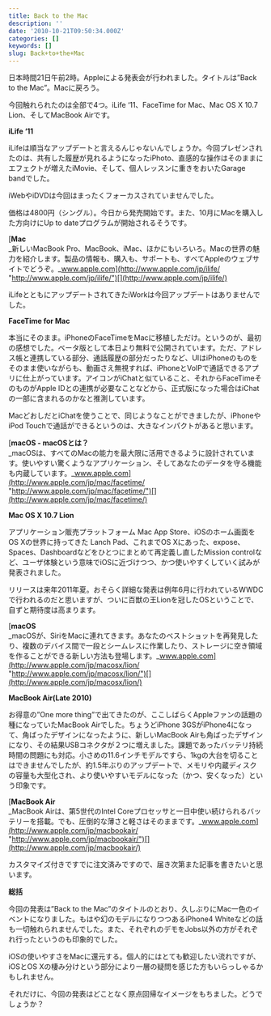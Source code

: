 ```yaml
---
title: Back to the Mac
description: ''
date: '2010-10-21T09:50:34.000Z'
categories: []
keywords: []
slug: Back+to+the+Mac
---
```

日本時間21日午前2時。Appleによる発表会が行われました。タイトルは”Back to the Mac”。Macに戻ろう。

今回触れられたのは全部で4つ。iLife ‘11、FaceTime for Mac、Mac OS X 10.7 Lion、そしてMacBook Airです。

**iLife ‘11**

iLifeは順当なアップデートと言えるんじゃないんでしょうか。今回プレゼンされたのは、共有した履歴が見れるようになったiPhoto、直感的な操作はそのままにエフェクトが増えたiMovie、そして、個人レッスンに重きをおいたGarage bandでした。

iWebやiDVDは今回はまったくフォーカスされていませんでした。

価格は4800円（シングル）。今日から発売開始です。また、10月にMacを購入した方向けにUp to dateプログラムが開始されるそうです。

[**Mac**  
_新しいMacBook Pro、MacBook、iMac、ほかにもいろいろ。Macの世界の魅力を紹介します。製品の情報も、購入も、サポートも、すべてAppleのウェブサイトでどうぞ。_www.apple.com](http://www.apple.com/jp/ilife/ "http://www.apple.com/jp/ilife/")[](http://www.apple.com/jp/ilife/)

iLifeとともにアップデートされてきたiWorkは今回アップデートはありませんでした。

**FaceTime for Mac**

本当にそのまま。iPhoneのFaceTimeをMacに移植しただけ。というのが、最初の感想でした。ベータ版として本日より無料で公開されています。ただ、アドレス帳と連携している部分、通話履歴の部分だったりなど、UIはiPhoneのものをそのまま使いながらも、動画さえ無視すれば、iPhoneとVoIPで通話できるアプリに仕上がっています。アイコンがiChatと似ていること、それからFaceTimeそのものがApple IDとの連携が必要なことなどから、正式版になった場合はiChatの一部に含まれるのかなと推測しています。

MacどおしだとiChatを使うことで、同じようなことができましたが、iPhoneやiPod Touchで通話ができるというのは、大きなインパクトがあると思います。

[**macOS - macOSとは？**  
_macOSは、すべてのMacの能力を最大限に活用できるように設計されています。使いやすい驚くようなアプリケーション、そしてあなたのデータを守る機能も内蔵しています。_www.apple.com](http://www.apple.com/jp/mac/facetime/ "http://www.apple.com/jp/mac/facetime/")[](http://www.apple.com/jp/mac/facetime/)

**Mac OS X 10.7 Lion**

アプリケーション販売プラットフォーム Mac App Store、iOSのホーム画面をOS Xの世界に持ってきた Lanch Pad、これまでOS Xにあった、expose、Spaces、Dashboardなどをひとつにまとめて再定義し直したMission controlなど、ユーザ体験という意味でiOSに近づけつつ、かつ使いやすくしていく試みが発表されました。

リリースは来年2011年夏。おそらく詳細な発表は例年6月に行われているWWDCで行われるのだと思いますが、ついに百獣の王Lionを冠したOSということで、自ずと期待度は高まります。

[**macOS**  
_macOSが、SiriをMacに連れてきます。あなたのベストショットを再発見したり、複数のデバイス間で一段とシームレスに作業したり、ストレージに空き領域を作ることができる新しい方法も登場します。_www.apple.com](http://www.apple.com/jp/macosx/lion/ "http://www.apple.com/jp/macosx/lion/")[](http://www.apple.com/jp/macosx/lion/)

**MacBook Air(Late 2010)**

お得意の”One more thing”で出てきたのが、ここしばらくAppleファンの話題の種になっていたMacBook Airでした。ちょうどiPhone 3GSがiPhone4になって、角ばったデザインになったように、新しいMacBook Airも角ばったデザインになり、その結果USBコネクタが２つに増えました。課題であったバッテリ持続時間の問題にも対応。小さめの11.6インチモデルですら、1kgの大台を切ることはできませんでしたが、約1.5年ぶりのアップデートで、メモリや内蔵ディスクの容量も大型化され、より使いやすいモデルになった（かつ、安くなった）という印象です。

[**MacBook Air**  
_MacBook Airは、第5世代のIntel Coreプロセッサと一日中使い続けられるバッテリーを搭載。でも、圧倒的な薄さと軽さはそのままです。_www.apple.com](http://www.apple.com/jp/macbookair/ "http://www.apple.com/jp/macbookair/")[](http://www.apple.com/jp/macbookair/)

カスタマイズ付きですでに注文済みですので、届き次第また記事を書きたいと思います。

**総括**

今回の発表は”Back to the Mac”のタイトルのとおり、久しぶりにMac一色のイベントになりました。もはや幻のモデルになりつつあるiPhone4 Whiteなどの話も一切触れられませんでした。また、それぞれのデモをJobs以外の方がそれぞれ行ったというのも印象的でした。

iOSの使いやすさをMacに還元する。個人的にはとても歓迎したい流れですが、iOSとOS Xの棲み分けという部分により一層の疑問を感じた方もいらっしゃるかもしれません。

それだけに、今回の発表はどことなく原点回帰なイメージをもちました。どうでしょうか？